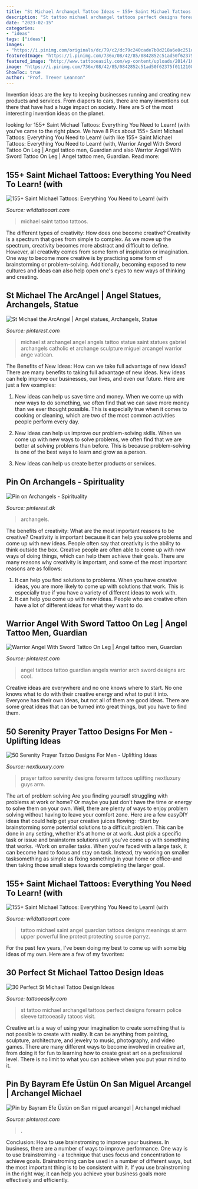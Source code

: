 ```yaml
---
title: "St Michael Archangel Tattoo Ideas ~ 155+ Saint Michael Tattoos: Everything You Need To Learn! (with"
description: "St tattoo michael archangel tattoos perfect designs forearm police sleeve tattooeasily tatoos visit"
date: "2023-02-15"
categories:
- "ideas"
tags: ["ideas"]
images:
- "https://i.pinimg.com/originals/dc/79/c2/dc79c240cade7b0d218a6e0c251dbbf4.jpg"
featuredImage: "https://i.pinimg.com/736x/08/42/85/0842852c51ad50f62375f0112108875c.jpg"
featured_image: "http://www.tattooeasily.com/wp-content/uploads/2014/10/st-michael-tattoos-1.jpg"
image: "https://i.pinimg.com/736x/08/42/85/0842852c51ad50f62375f0112108875c.jpg"
ShowToc: true
author: "Prof. Trever Leannon"
---
```



Invention ideas are the key to keeping businesses running and creating new products and services. From diapers to cars, there are many inventions out there that have had a huge impact on society. Here are 5 of the most interesting invention ideas on the planet.

	

		
looking for 155+ Saint Michael Tattoos: Everything You Need to Learn! (with you've came to the right place. We have 8 Pics about 155+ Saint Michael Tattoos: Everything You Need to Learn! (with like 155+ Saint Michael Tattoos: Everything You Need to Learn! (with, Warrior Angel With Sword Tattoo On Leg | Angel tattoo men, Guardian and also Warrior Angel With Sword Tattoo On Leg | Angel tattoo men, Guardian. Read more:
		
    
## 155+ Saint Michael Tattoos: Everything You Need To Learn! (with

<img loading=lazy src="https://www.wildtattooart.com/wp-content/uploads/2018/10/Saint-Michael-Tattoos-25101870.jpg" onerror="this.onerror=null;this.src='https://tse2.mm.bing.net/th?id=OIP.qU-BFyDXEU4nSyx2Wa3hfwHaIt&amp;pid=15.1';" alt="155+ Saint Michael Tattoos: Everything You Need to Learn! (with">

_Source: wildtattooart.com_

>michael saint tattoo tattoos. 

	

The different types of creativity: How does one become creative?
Creativity is a spectrum that goes from simple to complex. As we move up the spectrum, creativity becomes more abstract and difficult to define. However, all creativity comes from some form of inspiration or imagination. One way to become more creative is by practicing some form of brainstorming or problem-solving. Additionally, becoming exposed to new cultures and ideas can also help open one's eyes to new ways of thinking and creating.

    
## St Michael The ArcAngel | Angel Statues, Archangels, Statue

<img loading=lazy src="https://i.pinimg.com/originals/38/50/24/38502478c92119943cd7a4ee5145801b.jpg" onerror="this.onerror=null;this.src='https://tse3.mm.bing.net/th?id=OIP.E2Yc1N-LYbz8q5E7jXUoRAHaK6&amp;pid=15.1';" alt="St Michael the ArcAngel | Angel statues, Archangels, Statue">

_Source: pinterest.com_

>michael st archangel angel angels tattoo statue saint statues gabriel archangels catholic et archange sculpture miguel arcangel warrior ange vatican. 

	

The Benefits of New Ideas: How can we take full advantage of new ideas?
There are many benefits to taking full advantage of new ideas. New ideas can help improve our businesses, our lives, and even our future. Here are just a few examples:
1. New ideas can help us save time and money. When we come up with new ways to do something, we often find that we can save more money than we ever thought possible. This is especially true when it comes to cooking or cleaning, which are two of the most common activities people perform every day.

2. New ideas can help us improve our problem-solving skills. When we come up with new ways to solve problems, we often find that we are better at solving problems than before. This is because problem-solving is one of the best ways to learn and grow as a person.

3. New ideas can help us create better products or services.

    
## Pin On Archangels - Spirituality

<img loading=lazy src="https://i.pinimg.com/736x/08/42/85/0842852c51ad50f62375f0112108875c.jpg" onerror="this.onerror=null;this.src='https://tse3.mm.bing.net/th?id=OIP.Tzz46hD7lEcXyz5Xvi12GQHaKs&amp;pid=15.1';" alt="Pin on Archangels - Spirituality">

_Source: pinterest.dk_

>archangels. 

	

The benefits of creativity: What are the most important reasons to be creative?
Creativity is important because it can help you solve problems and come up with new ideas. People often say that creativity is the ability to think outside the box. Creative people are often able to come up with new ways of doing things, which can help them achieve their goals. There are many reasons why creativity is important, and some of the most important reasons are as follows: 
1) It can help you find solutions to problems. When you have creative ideas, you are more likely to come up with solutions that work. This is especially true if you have a variety of different ideas to work with. 
2) It can help you come up with new ideas. People who are creative often have a lot of different ideas for what they want to do.

    
## Warrior Angel With Sword Tattoo On Leg | Angel Tattoo Men, Guardian

<img loading=lazy src="https://i.pinimg.com/originals/dc/79/c2/dc79c240cade7b0d218a6e0c251dbbf4.jpg" onerror="this.onerror=null;this.src='https://tse4.mm.bing.net/th?id=OIP.CaKSIngbhAOivdH61H8XfgHaNp&amp;pid=15.1';" alt="Warrior Angel With Sword Tattoo On Leg | Angel tattoo men, Guardian">

_Source: pinterest.com_

>angel tattoos tattoo guardian angels warrior arch sword designs arc cool. 

	

Creative ideas are everywhere and no one knows where to start. No one knows what to do with their creative energy and what to put it into. Everyone has their own ideas, but not all of them are good ideas. There are some great ideas that can be turned into great things, but you have to find them.

    
## 50 Serenity Prayer Tattoo Designs For Men - Uplifting Ideas

<img loading=lazy src="http://nextluxury.com/wp-content/uploads/inenr-forearm-guys-serenity-prayer-tattoo-designs.png" onerror="this.onerror=null;this.src='https://tse1.mm.bing.net/th?id=OIP.fEJ9D4DpBV9gFlcsuDDYTAHaGP&amp;pid=15.1';" alt="50 Serenity Prayer Tattoo Designs For Men - Uplifting Ideas">

_Source: nextluxury.com_

>prayer tattoo serenity designs forearm tattoos uplifting nextluxury guys arm. 

	

The art of problem solving
Are you finding yourself struggling with problems at work or home? Or maybe you just don't have the time or energy to solve them on your own. Well, there are plenty of ways to enjoy problem solving without having to leave your comfort zone. Here are a few easyDIY ideas that could help get your creative juices flowing: 
-Start by brainstorming some potential solutions to a difficult problem. This can be done in any setting, whether it's at home or at work. Just pick a specific task or issue and brainstorm solutions until you've come up with something that works. 
-Work on smaller tasks. When you're faced with a large task, it can become hard to focus and stay on task. Instead, try working on smaller tasksomething as simple as fixing something in your home or office-and then taking those small steps towards completing the larger goal.

    
## 155+ Saint Michael Tattoos: Everything You Need To Learn! (with

<img loading=lazy src="https://www.wildtattooart.com/wp-content/uploads/2018/10/Saint-Michael-Tattoos-25101849.jpg" onerror="this.onerror=null;this.src='https://tse4.mm.bing.net/th?id=OIP.mdZxIsS-mnSEyWSq7WUqbQHaHa&amp;pid=15.1';" alt="155+ Saint Michael Tattoos: Everything You Need to Learn! (with">

_Source: wildtattooart.com_

>tattoo michael saint angel guardian tattoos designs meanings st arm upper powerful line protect protecting source parryz. 

	

For the past few years, I've been doing my best to come up with some big ideas of my own. Here are a few of my favorites: 

    
## 30 Perfect St Michael Tattoo Design Ideas

<img loading=lazy src="http://www.tattooeasily.com/wp-content/uploads/2014/10/st-michael-tattoos-1.jpg" onerror="this.onerror=null;this.src='https://tse4.mm.bing.net/th?id=OIP.5NlUvJWJWxftbecxKUoiDwHaKe&amp;pid=15.1';" alt="30 Perfect St Michael Tattoo Design Ideas">

_Source: tattooeasily.com_

>st tattoo michael archangel tattoos perfect designs forearm police sleeve tattooeasily tatoos visit. 

	

Creative art is a way of using your imagination to create something that is not possible to create with reality. It can be anything from painting, sculpture, architecture, and jewelry to music, photography, and video games. There are many different ways to become involved in creative art, from doing it for fun to learning how to create great art on a professional level. There is no limit to what you can achieve when you put your mind to it.

    
## Pin By Bayram Efe Üstün On San Miguel Arcangel | Archangel Michael

<img loading=lazy src="https://i.pinimg.com/736x/b0/0d/e0/b00de000a99d7297df71e64eef0a48fa.jpg" onerror="this.onerror=null;this.src='https://tse3.mm.bing.net/th?id=OIP.TScMUfZQYvowvRWqi-DmegHaKs&amp;pid=15.1';" alt="Pin by Bayram Efe Üstün on San miguel arcangel | Archangel michael">

_Source: pinterest.com_

>. 

	

Conclusion: How to use brainstroming to improve your business.
In business, there are a number of ways to improve performance. One way is to use brainstroming - a technique that uses focus and concentration to achieve goals. Brainstroming can be used in a number of different ways, but the most important thing is to be consistent with it. If you use brainstroming in the right way, it can help you achieve your business goals more effectively and efficiently.


